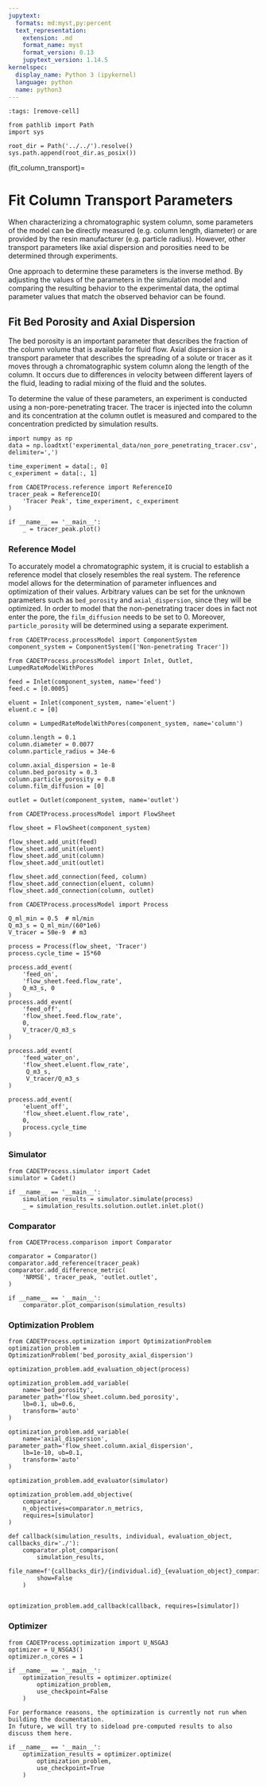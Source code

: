 ```yaml
---
jupytext:
  formats: md:myst,py:percent
  text_representation:
    extension: .md
    format_name: myst
    format_version: 0.13
    jupytext_version: 1.14.5
kernelspec:
  display_name: Python 3 (ipykernel)
  language: python
  name: python3
---
```


```{code-cell} ipython3
:tags: [remove-cell]

from pathlib import Path
import sys

root_dir = Path('../../').resolve()
sys.path.append(root_dir.as_posix())
```

(fit_column_transport)=
# Fit Column Transport Parameters
When characterizing a chromatographic system column, some parameters of the model can be directly measured (e.g. column length, diameter) or are provided by the resin manufacturer (e.g. particle radius).
However, other transport parameters like axial dispersion and porosities need to be determined through experiments.

One approach to determine these parameters is the inverse method.
By adjusting the values of the parameters in the simulation model and comparing the resulting behavior to the experimental data, the optimal parameter values that match the observed behavior can be found.

## Fit Bed Porosity and Axial Dispersion
The bed porosity is an important parameter that describes the fraction of the column volume that is available for fluid flow.
Axial dispersion is a transport parameter that describes the spreading of a solute or tracer as it moves through a chromatographic system column along the length of the column.
It occurs due to differences in velocity between different layers of the fluid, leading to radial mixing of the fluid and the solutes.

To determine the value of these parameters, an experiment is conducted using a non-pore-penetrating tracer.
The tracer is injected into the column and its concentration at the column outlet is measured and compared to the concentration predicted by simulation results.

```{code-cell} ipython3
import numpy as np
data = np.loadtxt('experimental_data/non_pore_penetrating_tracer.csv', delimiter=',')

time_experiment = data[:, 0]
c_experiment = data[:, 1]

from CADETProcess.reference import ReferenceIO
tracer_peak = ReferenceIO(
    'Tracer Peak', time_experiment, c_experiment
)

if __name__ == '__main__':
    _ = tracer_peak.plot()
```

### Reference Model
To accurately model a chromatographic system, it is crucial to establish a reference model that closely resembles the real system.
The reference model allows for the determination of parameter influences and optimization of their values.
Arbitrary values can be set for the unknown parameters such as `bed_porosity` and `axial_dispersion`, since they will be optimized.
In order to model that the non-penetrating tracer does in fact not enter the pore, the `film_diffusion` needs to be set to $0$.
Moreover, `particle_porosity` will be determined using a separate experiment.

```{code-cell} ipython3
from CADETProcess.processModel import ComponentSystem
component_system = ComponentSystem(['Non-penetrating Tracer'])
```

```{code-cell} ipython3
from CADETProcess.processModel import Inlet, Outlet, LumpedRateModelWithPores

feed = Inlet(component_system, name='feed')
feed.c = [0.0005]

eluent = Inlet(component_system, name='eluent')
eluent.c = [0]

column = LumpedRateModelWithPores(component_system, name='column')

column.length = 0.1
column.diameter = 0.0077
column.particle_radius = 34e-6

column.axial_dispersion = 1e-8
column.bed_porosity = 0.3
column.particle_porosity = 0.8
column.film_diffusion = [0]

outlet = Outlet(component_system, name='outlet')
```

```{code-cell} ipython3
from CADETProcess.processModel import FlowSheet

flow_sheet = FlowSheet(component_system)

flow_sheet.add_unit(feed)
flow_sheet.add_unit(eluent)
flow_sheet.add_unit(column)
flow_sheet.add_unit(outlet)

flow_sheet.add_connection(feed, column)
flow_sheet.add_connection(eluent, column)
flow_sheet.add_connection(column, outlet)
```

```{code-cell} ipython3
from CADETProcess.processModel import Process

Q_ml_min = 0.5  # ml/min
Q_m3_s = Q_ml_min/(60*1e6)
V_tracer = 50e-9  # m3

process = Process(flow_sheet, 'Tracer')
process.cycle_time = 15*60

process.add_event(
    'feed_on',
    'flow_sheet.feed.flow_rate',
    Q_m3_s, 0
)
process.add_event(
    'feed_off',
    'flow_sheet.feed.flow_rate',
    0,
    V_tracer/Q_m3_s
)

process.add_event(
    'feed_water_on',
    'flow_sheet.eluent.flow_rate',
     Q_m3_s,
     V_tracer/Q_m3_s
)

process.add_event(
    'eluent_off',
    'flow_sheet.eluent.flow_rate',
    0,
    process.cycle_time
)
```

### Simulator

```{code-cell} ipython3
from CADETProcess.simulator import Cadet
simulator = Cadet()

if __name__ == '__main__':
    simulation_results = simulator.simulate(process)
    _ = simulation_results.solution.outlet.inlet.plot()
```

### Comparator

```{code-cell} ipython3
from CADETProcess.comparison import Comparator

comparator = Comparator()
comparator.add_reference(tracer_peak)
comparator.add_difference_metric(
    'NRMSE', tracer_peak, 'outlet.outlet',
)

if __name__ == '__main__':
    comparator.plot_comparison(simulation_results)
```

### Optimization Problem

```{code-cell} ipython3
from CADETProcess.optimization import OptimizationProblem
optimization_problem = OptimizationProblem('bed_porosity_axial_dispersion')

optimization_problem.add_evaluation_object(process)

optimization_problem.add_variable(
    name='bed_porosity', parameter_path='flow_sheet.column.bed_porosity',
    lb=0.1, ub=0.6,
    transform='auto'
)

optimization_problem.add_variable(
    name='axial_dispersion', parameter_path='flow_sheet.column.axial_dispersion',
    lb=1e-10, ub=0.1,
    transform='auto'
)

optimization_problem.add_evaluator(simulator)

optimization_problem.add_objective(
    comparator,
    n_objectives=comparator.n_metrics,
    requires=[simulator]
)

def callback(simulation_results, individual, evaluation_object, callbacks_dir='./'):
    comparator.plot_comparison(
        simulation_results,
        file_name=f'{callbacks_dir}/{individual.id}_{evaluation_object}_comparison.png',
        show=False
    )


optimization_problem.add_callback(callback, requires=[simulator])
```

### Optimizer

```{code-cell} ipython3
from CADETProcess.optimization import U_NSGA3
optimizer = U_NSGA3()
optimizer.n_cores = 1
```

```{code-cell} ipython3
if __name__ == '__main__':
    optimization_results = optimizer.optimize(
        optimization_problem,
        use_checkpoint=False
    )
```

```{note}
For performance reasons, the optimization is currently not run when building the documentation.
In future, we will try to sideload pre-computed results to also discuss them here.
```

```
if __name__ == '__main__':
    optimization_results = optimizer.optimize(
        optimization_problem,
        use_checkpoint=True
    )
```

```{code-cell} ipython3

```
